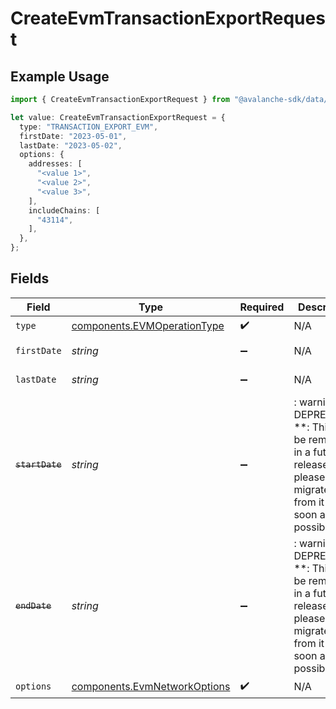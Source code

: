 # CreateEvmTransactionExportRequest

## Example Usage

```typescript
import { CreateEvmTransactionExportRequest } from "@avalanche-sdk/data/models/components";

let value: CreateEvmTransactionExportRequest = {
  type: "TRANSACTION_EXPORT_EVM",
  firstDate: "2023-05-01",
  lastDate: "2023-05-02",
  options: {
    addresses: [
      "<value 1>",
      "<value 2>",
      "<value 3>",
    ],
    includeChains: [
      "43114",
    ],
  },
};
```

## Fields

| Field                                                                                                                   | Type                                                                                                                    | Required                                                                                                                | Description                                                                                                             | Example                                                                                                                 |
| ----------------------------------------------------------------------------------------------------------------------- | ----------------------------------------------------------------------------------------------------------------------- | ----------------------------------------------------------------------------------------------------------------------- | ----------------------------------------------------------------------------------------------------------------------- | ----------------------------------------------------------------------------------------------------------------------- |
| `type`                                                                                                                  | [components.EVMOperationType](../../models/components/evmoperationtype.md)                                              | :heavy_check_mark:                                                                                                      | N/A                                                                                                                     |                                                                                                                         |
| `firstDate`                                                                                                             | *string*                                                                                                                | :heavy_minus_sign:                                                                                                      | N/A                                                                                                                     | 2023-05-01                                                                                                              |
| `lastDate`                                                                                                              | *string*                                                                                                                | :heavy_minus_sign:                                                                                                      | N/A                                                                                                                     | 2023-05-02                                                                                                              |
| ~~`startDate`~~                                                                                                         | *string*                                                                                                                | :heavy_minus_sign:                                                                                                      | : warning: ** DEPRECATED **: This will be removed in a future release, please migrate away from it as soon as possible. | 2023-05-01                                                                                                              |
| ~~`endDate`~~                                                                                                           | *string*                                                                                                                | :heavy_minus_sign:                                                                                                      | : warning: ** DEPRECATED **: This will be removed in a future release, please migrate away from it as soon as possible. | 2023-05-02                                                                                                              |
| `options`                                                                                                               | [components.EvmNetworkOptions](../../models/components/evmnetworkoptions.md)                                            | :heavy_check_mark:                                                                                                      | N/A                                                                                                                     |                                                                                                                         |